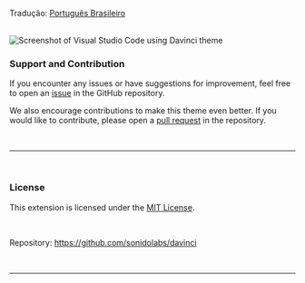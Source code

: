 Tradução: [Português Brasileiro](./README.pt-BR.md)

<br>

<img src="imgs/README-EN-US.png" alt="Screenshot of Visual Studio Code using Davinci theme" />

<br>

### Support and Contribution

If you encounter any issues or have suggestions for improvement, feel free to open an [issue](https://github.com/sonidolabs/davinci-theme/issues) in the GitHub repository.

We also encourage contributions to make this theme even better. If you would like to contribute, please open a [pull request](https://github.com/sonidolabs/davinci-theme/pulls) in the repository.

<br>

---

<br>

### License

This extension is licensed under the [MIT License](https://opensource.org/licenses/MIT).

<br>

Repository: https://github.com/sonidolabs/davinci

<br>

---
